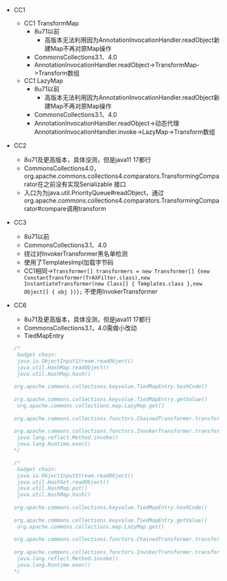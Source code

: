 * CC1
  * CC1 TransformMap
    * 8u71以前	
      * 高版本无法利用因为AnnotationInvocationHandler.readObject新建Map不再对原Map操作
    * CommonsCollections3.1、4.0
    * AnnotationInvocationHandler.readObject->TransformMap->Transform数组
  * CC1 LazyMap
    * 8u71以前
      * 高版本无法利用因为AnnotationInvocationHandler.readObject新建Map不再对原Map操作
    * CommonsCollections3.1、4.0
    * AnnotationInvocationHandler.readObject->动态代理AnnotationInvocationHandler.invoke->LazyMap->Transform数组
  
* CC2
  
  * 8u71及更高版本，具体没测，但是java11 17都行
  * CommonsCollections4.0，org.apache.commons.collections4.comparators.TransformingComparator在之前没有实现Serializable 接⼝
  * 入口为为java.util.PriorityQueue#readObject，通过org.apache.commons.collections4.comparators.TransformingComparator#compare调用transform
  
* CC3

  * 8u71以前
  * CommonsCollections3.1、4.0
  * 绕过对InvokerTransformer黑名单检测
  * 使用了TemplatesImpl加载字节码
  * CC1相同->`Transformer[] transformers = new Transformer[] {new ConstantTransformer(TrAXFilter.class),new InstantiateTransformer(new Class[] { Templates.class },new Object[] { obj })};` 不使用InvokerTransformer

* CC6

  * 8u71及更高版本，具体没测，但是java11 17都行
  * CommonsCollections3.1，4.0需做小改动
  * TiedMapEntry

  ```java
  /*
   Gadget chain:
   java.io.ObjectInputStream.readObject()
   java.util.HashMap.readObject()
   java.util.HashMap.hash()
   
  org.apache.commons.collections.keyvalue.TiedMapEntry.hashCode()
   
  org.apache.commons.collections.keyvalue.TiedMapEntry.getValue()
   org.apache.commons.collections.map.LazyMap.get()
   
  org.apache.commons.collections.functors.ChainedTransformer.transform()
   
  org.apache.commons.collections.functors.InvokerTransformer.transform()
   java.lang.reflect.Method.invoke()
   java.lang.Runtime.exec()
  */
  ```

  ```java
  /*
   Gadget chain:
   java.io.ObjectInputStream.readObject()
   java.util.HashSet.readObject()
   java.util.HashMap.put()
   java.util.HashMap.hash()
   
  org.apache.commons.collections.keyvalue.TiedMapEntry.hashCode()
   
  org.apache.commons.collections.keyvalue.TiedMapEntry.getValue()
   org.apache.commons.collections.map.LazyMap.get()
   
  org.apache.commons.collections.functors.ChainedTransformer.transform()
   
  org.apache.commons.collections.functors.InvokerTransformer.transform()
   java.lang.reflect.Method.invoke()
   java.lang.Runtime.exec()
  */